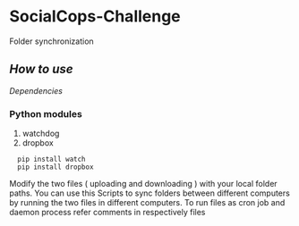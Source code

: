 # SocialCops-Challenge
Folder synchronization

## ***How to use***

_Dependencies_
### Python modules
1. watchdog
2. dropbox

```
  pip install watch
  pip install dropbox
```
Modify the two files ( uploading and downloading ) with your local folder paths.
You can use this Scripts to sync folders between different computers by running the two files in different computers.
To run files as cron job and daemon process refer comments in respectively files



